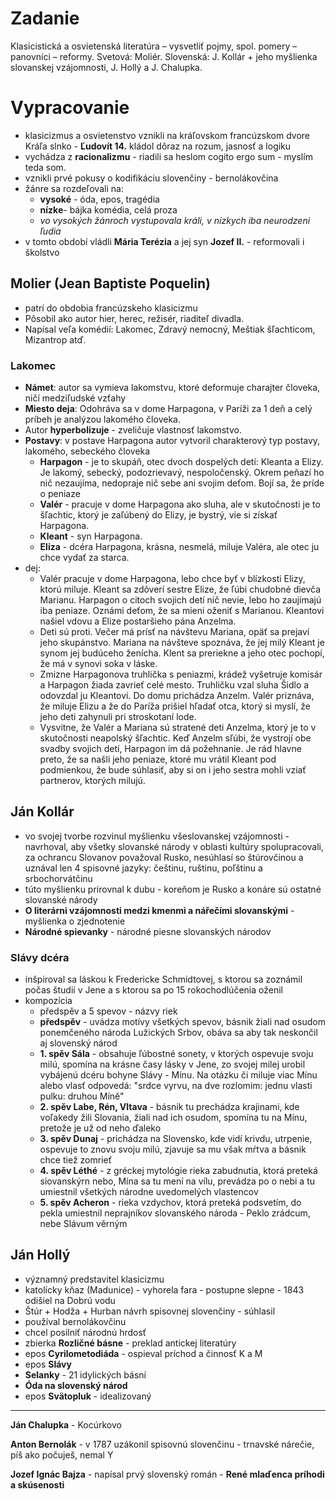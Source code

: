 # Zadanie

Klasicistická a osvietenská literatúra – vysvetliť pojmy, spol. pomery – panovníci – reformy. Svetová: Moliér. Slovenská: J. Kollár + jeho myšlienka slovanskej vzájomnosti, J. Hollý a J. Chalupka. 

# Vypracovanie

- klasicizmus a osvietenstvo vznikli na kráľovskom francúzskom dvore Kráľa slnko - **Ľudovít 14.** kládol dôraz na rozum, jasnosť a logiku
- vychádza z **racionalizmu** - riadili sa heslom cogito ergo sum - myslím teda som.
- vznikli prvé pokusy o kodifikáciu slovenčiny - bernolákovčina
- žánre sa rozdeľovali na:
  - **vysoké** - óda, epos, tragédia
  - **nízke**- bájka komédia, celá proza
  - *vo vysokých žánroch vystupovala králi, v nízkych iba neurodzeni ľudia*
- v tomto období vládli **Mária Terézia** a jej syn **Jozef II.** - reformovali i školstvo

## Molier (Jean Baptiste Poquelin)
- patrí do obdobia francúzskeho klasicizmu
- Pôsobil ako autor hier, herec, režisér, riaditeľ divadla.
- Napísal veľa komédií: Lakomec, Zdravý nemocný, Meštiak šľachticom, Mizantrop atď.
  
### Lakomec
- **Námet**: autor sa vymieva lakomstvu, ktoré deformuje charajter človeka, ničí medziľudské vzťahy
- **Miesto deja**: Odohráva sa v dome Harpagona, v Paríži za 1 deň a celý príbeh je analýzou lakomého človeka.
- Autor **hyperbolizuje** - zveličuje vlastnosť lakomstvo.
- **Postavy**: v postave Harpagona autor vytvoril charakterový typ postavy, lakomého, sebeckého človeka
  - **Harpagon** - je to skupáň, otec dvoch dospelých detí: Kleanta a Elizy. Je lakomý, sebecký, podozrievavý, nespoločenský. Okrem peňazí ho nič nezaujíma, nedopraje nič sebe ani svojim deťom. Bojí sa, že príde o peniaze
  - **Valér** - pracuje v dome Harpagona ako sluha, ale v skutočnosti je to šľachtic, ktorý je zaľúbený do Elizy, je bystrý, vie si získať Harpagona.
  - **Kleant** - syn Harpagona.
  - **Eliza** - dcéra Harpagona, krásna, nesmelá, miluje Valéra, ale otec ju chce vydať za starca.
- dej:
  - Valér pracuje v dome Harpagona, lebo chce byť v blízkosti Elizy, ktorú miluje. Kleant sa zdôverí sestre Elize, že ľúbi chudobné dievča Marianu. Harpagon o citoch svojich detí nič nevie, lebo ho zaujímajú iba peniaze. Oznámi deťom, že sa mieni oženiť s Marianou. Kleantovi našiel vdovu a Elize postaršieho pána Anzelma.
  - Deti sú proti. Večer má prísť na návštevu Mariana, opäť sa prejaví jeho skupánstvo. Mariana na návšteve spoznáva, že jej milý Kleant je synom jej budúceho ženícha. Klent sa preriekne a jeho otec pochopí, že má v synovi soka v láske.
  - Zmizne Harpagonova truhlička s peniazmi, krádež vyšetruje komisár a Harpagon žiada zavrieť celé mesto. Truhličku vzal sluha Šidlo a odovzdal ju Kleantovi. Do domu prichádza Anzelm. Valér priznáva, že miluje Elizu a že do Paríža prišiel hľadať otca, ktorý si myslí, že jeho deti zahynuli pri stroskotaní lode.
  - Vysvitne, že Valér a Mariana sú stratené deti Anzelma, ktorý je to v skutočnosti neapolský šľachtic. Keď Anzelm sľúbi, že vystrojí obe svadby svojich detí, Harpagon im dá požehnanie. Je rád hlavne preto, že sa našli jeho peniaze, ktoré mu vrátil Kleant pod podmienkou, že bude súhlasiť, aby si on i jeho sestra mohli vziať partnerov, ktorých milujú.

## Ján Kollár

- vo svojej tvorbe rozvinul myšlienku všeslovanskej vzájomnosti - navrhoval, aby všetky slovanské národy v oblasti kultúry spolupracovali, za ochrancu Slovanov považoval Rusko, nesúhlasí so štúrovčinou a uznával len 4 spisovné jazyky: češtinu, ruštinu, poľštinu a srbochorvátčinu 
- túto myšlienku prirovnal k dubu - koreňom je Rusko a konáre sú ostatné slovanské národy
- **O literárni vzájomnosti medzi kmenmi a nářečími slovanskými** - myšlienka o zjednotenie
- **Národné spievanky** - národné piesne slovanských národov

### Slávy dcéra

- inšpiroval sa láskou k Fredericke Schmidtovej, s ktorou sa zoznámil počas študií v Jene a s ktorou
sa po 15 rokochodlúčenia oženil
- kompozícia
  - předspěv a 5 spevov - názvy riek
  - **předspěv** - uvádza motívy všetkých spevov, básnik žiali nad osudom ponemčeného národa Lužických Srbov, obáva sa aby tak neskončil aj slovenský národ
  - **1. spěv Sála** - obsahuje ľúbostné sonety, v ktorých ospevuje svoju milú, spomína na krásne časy lásky v Jene, zo svojej milej urobil vybájenú dcéru bohyne Slávy - Mínu. Na otázku či miluje viac Mínu alebo vlasť odpovedá: "srdce vyrvu, na dve rozlomim: jednu vlasti pulku: druhou Míně"
  - **2. spěv Labe, Rén, Vltava** - básnik tu prechádza krajinami, kde voľakedy žili Slovania, žiali nad ich osudom, spomína tu na Mínu, pretože je už od neho ďaleko
  - **3. spěv Dunaj** - prichádza na Slovensko, kde vidí krivdu, utrpenie, ospevuje to znovu svoju milú, zjavuje sa mu však mŕtva a básnik chce tiež zomrieť
  - **4. spěv Léthé** - z gréckej mytológie rieka zabudnutia, ktorá preteká siovanskýrn nebo, Mína sa tu mení na vílu, prevádza po o nebi a tu umiestnil všetkých národne uvedomelých vlastencov
  - **5. spěv Acheron** - rieka vzdychov, ktorá preteká podsvetím, do pekla umiestnil neprajníkov slovanského národa - Peklo zrádcum, nebe Slávum věrným

## Ján Hollý

- významný predstavitel klasicizmu
- katolícky kňaz (Madunice) - vyhorela fara - postupne slepne - 1843 odišiel na Dobrú vodu
- Štúr + Hodža + Hurban návrh spisovnej slovenčiny - súhlasil
- používal bernolákovčinu
- chcel posilniť národnú hrdosť
- zbierka **Rozličné básne** - preklad antickej literatúry
- epos **Cyrilometodiáda** - ospieval príchod a činnosť K a M
- epos **Slávy**
- **Selanky** - 21 idylických básní
- **Óda na slovenský národ**
- epos **Svätopluk** - idealizovaný

---

**Ján Chalupka** - Kocúrkovo

**Anton Bernolák** - v 1787 uzákonil spisovnú slovenčinu - trnavské nárečie, píš ako počuješ, nemal Y

**Jozef Ignác Bajza** - napísal prvý slovenský román - **René mlaďenca príhodi a skúsenosti**